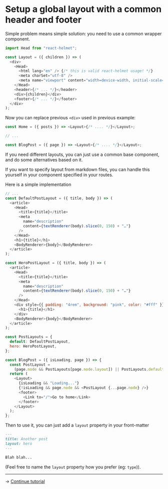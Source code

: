 # Setup a global layout with a common header and footer

Simple problem means simple solution: you need to use a common wrapper
component.

```js
import Head from "react-helmet";

const Layout = ({ children }) => (
  <div>
    <Head>
      <html lang="en" /> {/* this is valid react-helmet usage! */}
      <meta charSet="utf-8" />
      <meta name="viewport" content="width=device-width, initial-scale=1" />
    </Head>
    <header>{/* ... */}</header>
    <div>{children}</div>
    <footer>{/* ... */}</footer>
  </div>
);
```

Now you can replace previous `<div>` used in previous example:

```js
const Home = ({ posts }) => <Layout>{/* .... */}</Layout>;

// ...

const BlogPost = ({ page }) => <Layout>{/* .... */}</Layout>;
```

If you need different layouts, you can just use a common base component, and do
some alternatives based on it.

If you want to specify layout from markdown files, you can handle this yourself
in your component specified in your routes.

Here is a simple implementation

```js
// ...
const DefaultPostLayout = ({ title, body }) => (
  <article>
    <Head>
      <title>{title}</title>
      <meta
        name="description"
        content={textRenderer(body).slice(0, 150) + "…"}
      />
    </Head>
    <h1>{title}</h1>
    <BodyRenderer>{body}</BodyRenderer>
  </article>
);

const HeroPostLayout = ({ title, body }) => (
  <article>
    <Head>
      <title>{title}</title>
      <meta
        name="description"
        content={textRenderer(body).slice(0, 150) + "…"}
      />
    </Head>
    <div style={{ padding: "4rem", background: "pink", color: "#fff" }}>
      <h1>{title}</h1>
    </div>
    <BodyRenderer>{body}</BodyRenderer>
  </article>
);

const PostLayouts = {
  default: DefaultPostLayout,
  hero: HeroPostLayout,
};

const BlogPost = ({ isLoading, page }) => {
  const PostLayout =
    (page.node && PostLayouts[page.node.layout]) || PostLayouts.default;
  return (
    <Layout>
      {isLoading && "Loading..."}
      {!isLoading && page.node && <PostLayout {...page.node} />}
      <footer>
        <Link to="/">Go to home</Link>
      </footer>
    </Layout>
  );
};
```

Then to use it, you can just add a `layout` property in your front-matter

```md
---
title: Another post
layout: hero
---

Blah blah...
```

(Feel free to name the `layout` property how you prefer (eg: `type`)).

---

→ [Continue tutorial](08.md)
